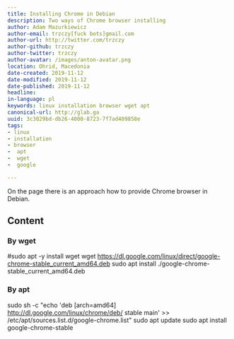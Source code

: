 ```yaml
---
title: Installing Chrome in Debian
description: Two ways of Chrome browser installing
author: Adam Mazurkiewicz
author-email: trzczy[fuck bots]gmail.com
author-url: http://twitter.com/trzczy
author-github: trzczy
author-twitter: trzczy
author-avatar: /images/anton-avatar.png
location: Ohrid, Macedonia
date-created: 2019-11-12
date-modified: 2019-11-12
date-published: 2019-11-12
headline:
in-language: pl
keywords: linux installation browser wget apt
canonical-url: http://glab.ga
uuid: 3c3029bd-db26-4000-8723-7f7ad409858e
tags:
- linux
- installation
- browser
-  apt
-  wget
-  google

---
```


On the page there is an approach how to provide Chrome browser in Debian.


## Content

### By wget

#sudo apt -y install wget
wget https://dl.google.com/linux/direct/google-chrome-stable_current_amd64.deb
sudo apt install ./google-chrome-stable_current_amd64.deb

### By apt
sudo sh -c "echo 'deb [arch=amd64] http://dl.google.com/linux/chrome/deb/ stable main' >> /etc/apt/sources.list.d/google-chrome.list"
sudo apt update
sudo apt install google-chrome-stable
